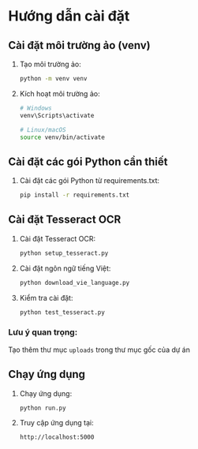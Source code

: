 # Hướng dẫn cài đặt

## Cài đặt môi trường ảo (venv)

1. Tạo môi trường ảo:

    ```bash
    python -m venv venv
    ```

2. Kích hoạt môi trường ảo:

    ```bash
    # Windows
    venv\Scripts\activate

    # Linux/macOS
    source venv/bin/activate
    ```

## Cài đặt các gói Python cần thiết

1. Cài đặt các gói Python từ requirements.txt:
    ```bash
    pip install -r requirements.txt
    ```

## Cài đặt Tesseract OCR

1. Cài đặt Tesseract OCR:

    ```bash
    python setup_tesseract.py
    ```

2. Cài đặt ngôn ngữ tiếng Việt:
    ```bash
    python download_vie_language.py
    ```
3. Kiểm tra cài đặt:
    ```bash
    python test_tesseract.py
    ```

### Lưu ý quan trọng:

Tạo thêm thư mục `uploads` trong thư mục gốc của dự án

## Chạy ứng dụng

1. Chạy ứng dụng:
    ```bash
    python run.py
    ```
2. Truy cập ứng dụng tại:
    ```
    http://localhost:5000
    ```
